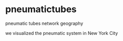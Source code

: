 # pneumatictubes
pneumatic tubes network geography

we visualized the pneumatic system in New York City
